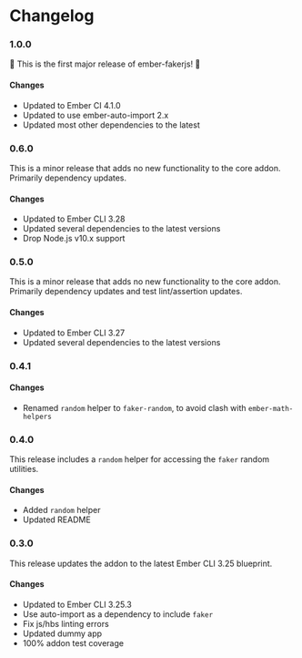 # Changelog

### 1.0.0

🎉 This is the first major release of ember-fakerjs! 🎉

#### Changes

-   Updated to Ember CI 4.1.0
-   Updated to use ember-auto-import 2.x
-   Updated most other dependencies to the latest

### 0.6.0

This is a minor release that adds no new functionality to the core addon. Primarily dependency updates.

#### Changes

-   Updated to Ember CLI 3.28
-   Updated several dependencies to the latest versions
-   Drop Node.js v10.x support

### 0.5.0

This is a minor release that adds no new functionality to the core addon. Primarily dependency updates and test lint/assertion updates.

#### Changes

-   Updated to Ember CLI 3.27
-   Updated several dependencies to the latest versions

### 0.4.1

#### Changes

-   Renamed `random` helper to `faker-random`, to avoid clash with `ember-math-helpers`

### 0.4.0

This release includes a `random` helper for accessing the `faker` random utilities.

#### Changes

-   Added `random` helper
-   Updated README

### 0.3.0

This release updates the addon to the latest Ember CLI 3.25 blueprint.

#### Changes

-   Updated to Ember CLI 3.25.3
-   Use auto-import as a dependency to include `faker`
-   Fix js/hbs linting errors
-   Updated dummy app
-   100% addon test coverage
